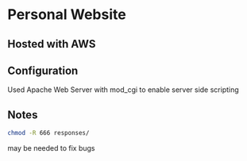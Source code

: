 # Personal Website

## Hosted with AWS

## Configuration
Used Apache Web Server with mod_cgi to enable server side scripting

## Notes
```bash
chmod -R 666 responses/
```
may be needed to fix bugs
